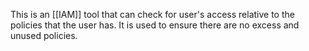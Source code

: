 This is an [[IAM]] tool that can check for user's access relative to the policies that the user has. It is used to ensure there are no excess and unused policies.